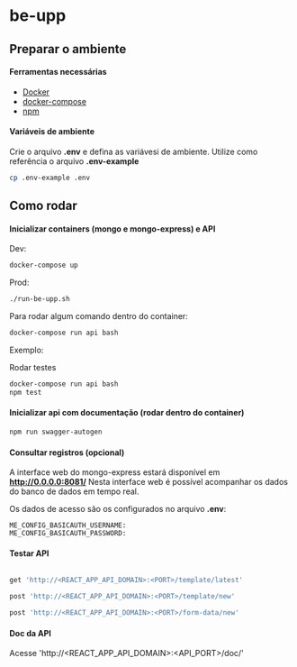 # be-upp

## Preparar o ambiente

#### Ferramentas necessárias

- [Docker](https://www.digitalocean.com/community/tutorials/how-to-install-and-use-docker-on-ubuntu-20-04-pt)
- [docker-compose](https://www.digitalocean.com/community/tutorials/how-to-install-and-use-docker-compose-on-ubuntu-20-04)
- [npm](https://docs.npmjs.com/)

#### Variáveis de ambiente
Crie o arquivo **.env** e defina as variávesi de ambiente. Utilize como referência o arquivo **.env-example**
```bash
cp .env-example .env
```

## Como rodar
#### Inicializar containers (mongo e mongo-express) e API

Dev:
```bash
docker-compose up
```

Prod:
``` bash
./run-be-upp.sh
```

Para rodar algum comando dentro do container:
```bash
docker-compose run api bash
```

Exemplo:

Rodar testes
```bash
docker-compose run api bash
npm test
```

#### Inicializar api com documentação (rodar dentro do container)
```bash
npm run swagger-autogen
```

#### Consultar registros (opcional)
A interface web do mongo-express estará disponível em **http://0.0.0.0:8081/**
Nesta interface web é possível acompanhar os dados do banco de dados em tempo real.

Os dados de acesso são os configurados no arquivo **.env**:
```
ME_CONFIG_BASICAUTH_USERNAME:
ME_CONFIG_BASICAUTH_PASSWORD:
```

#### Testar API

``` bash

get 'http://<REACT_APP_API_DOMAIN>:<PORT>/template/latest'

post 'http://<REACT_APP_API_DOMAIN>:<PORT>/template/new'

post 'http://<REACT_APP_API_DOMAIN>:<PORT>/form-data/new'
```

#### Doc da API
Acesse 'http://<REACT_APP_API_DOMAIN>:<API_PORT>/doc/'
